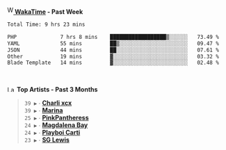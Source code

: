 <img src="https://github.com/dxnter/dxnter/assets/17434202/67b21fa4-d36d-46f9-9dec-f23d976b00ef" alt="WakaTime Logo" width="14" height="18"/><a href="https://wakatime.com/@dxnter" target="_blank"><strong> WakaTime</strong></a><strong> - Past Week</strong>

<!--START_SECTION:waka-->

```txt
Total Time: 9 hrs 23 mins

PHP              7 hrs 8 mins    ██████████████████▒░░░░░░   73.49 %
YAML             55 mins         ██▒░░░░░░░░░░░░░░░░░░░░░░   09.47 %
JSON             44 mins         ██░░░░░░░░░░░░░░░░░░░░░░░   07.61 %
Other            19 mins         ▓░░░░░░░░░░░░░░░░░░░░░░░░   03.32 %
Blade Template   14 mins         ▓░░░░░░░░░░░░░░░░░░░░░░░░   02.48 %
```

<!--END_SECTION:waka-->

<br/>

<!--START_LASTFM_ARTISTS:{"period": "3month", "rows": 6}-->
<a href="https://last.fm" target="_blank"><img src="https://user-images.githubusercontent.com/17434202/215290617-e793598d-d7c9-428f-9975-156db1ba89cc.svg" alt="Last.fm Logo" width="18" height="13"/></a> **Top Artists - Past 3 Months**

> `39 ▶️` ∙ **[Charli xcx](https://www.last.fm/music/Charli+xcx)**<br/>
> `39 ▶️` ∙ **[Marina](https://www.last.fm/music/Marina)**<br/>
> `25 ▶️` ∙ **[PinkPantheress](https://www.last.fm/music/PinkPantheress)**<br/>
> `24 ▶️` ∙ **[Magdalena Bay](https://www.last.fm/music/Magdalena+Bay)**<br/>
> `24 ▶️` ∙ **[Playboi Carti](https://www.last.fm/music/Playboi+Carti)**<br/>
> `23 ▶️` ∙ **[SG Lewis](https://www.last.fm/music/SG+Lewis)**<br/>
<!--END_LASTFM_ARTISTS-->
